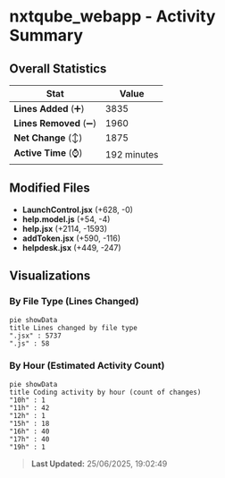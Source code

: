 # nxtqube_webapp - Activity Summary 

## Overall Statistics

| Stat                   | Value                                                             |
| ---------------------- | ----------------------------------------------------------------- |
| **Lines Added** (➕)   | 3835                                          |
| **Lines Removed** (➖) | 1960                                        |
| **Net Change** (↕)    | 1875                |
| **Active Time** (⌚)   | 192 minutes |


## Modified Files
- **LaunchControl.jsx** (+628, -0)
- **help.model.js** (+54, -4)
- **help.jsx** (+2114, -1593)
- **addToken.jsx** (+590, -116)
- **helpdesk.jsx** (+449, -247)

## Visualizations

### By File Type (Lines Changed)

```mermaid
pie showData
title Lines changed by file type
".jsx" : 5737
".js" : 58
```

### By Hour (Estimated Activity Count)

```mermaid
pie showData
title Coding activity by hour (count of changes)
"10h" : 1
"11h" : 42
"12h" : 1
"15h" : 18
"16h" : 40
"17h" : 40
"19h" : 1
```


> **Last Updated:** 25/06/2025, 19:02:49